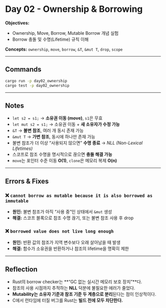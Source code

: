 # Day 02 - Ownership & Borrowing

**Objectives:**  
- Ownership, Move, Borrow, Mutable Borrow 개념 실험  
- Borrow 충돌 및 수명(Lifetime) 규칙 이해  

**Concepts:** `ownership`, `move`, `borrow`, `&T`, `&mut T`, `drop`, `scope`

---

## Commands
```bash
cargo run -p day02_ownership
cargo test -p day02_ownership
```

---

## Notes

- `let s2 = s1;` → **소유권 이동 (move)**, `s1`은 무효  
- `let mut s2 = s1;` → 소유권 이동 + **새 소유자가 수정 가능**  
- `&T` → **불변 참조**, 여러 개 동시 존재 가능  
- `&mut T` → **가변 참조**, 동시에 하나만 존재 가능  
- 불변 참조가 더 이상 “사용되지 않으면” **수명 종료** → *NLL (Non-Lexical Lifetimes)*  
- 스코프로 참조 수명을 명시적으로 끊으면 **충돌 해결 가능**  
- `move`는 포인터 수준 이동 **O(1)**, `clone`은 메모리 복제 **O(n)**  

---

## Errors & Fixes

### ❌ `cannot borrow as mutable because it is also borrowed as immutable`
- **원인:** 불변 참조가 아직 “사용 중”인 상태에서 `&mut` 생성  
- **해결:** 스코프 블록으로 참조 수명 끊기, 또는 불변 참조 사용 후 drop  

### ❌ `borrowed value does not live long enough`
- **원인:** 반환 값의 참조가 지역 변수보다 오래 살아남을 때 발생  
- **해결:** 함수가 소유권을 반환하거나 참조의 lifetime을 명확히 제한  

---

## Reflection

- Rust의 borrow checker는 **“GC 없는 실시간 메모리 보호 장치”**다.  
- 참조의 사용 시점까지 추적하는 **NLL** 덕분에 불필요한 에러가 줄었다.  
- **Mutability는 소유자 기준과 참조 기준 두 계층으로 분리**된다는 점이 인상적이다.  
- C에서 런타임에 터질 버그를 Rust는 **빌드 전에 모두 차단한다.**
